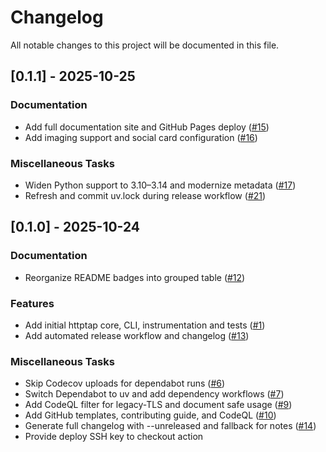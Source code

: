 # Changelog

All notable changes to this project will be documented in this file.

## [0.1.1] - 2025-10-25

### Documentation

- Add full documentation site and GitHub Pages deploy ([#15](https://github.com/ozeranskii/httptap/issues/15))
- Add imaging support and social card configuration ([#16](https://github.com/ozeranskii/httptap/issues/16))

### Miscellaneous Tasks

- Widen Python support to 3.10–3.14 and modernize metadata ([#17](https://github.com/ozeranskii/httptap/issues/17))
- Refresh and commit uv.lock during release workflow ([#21](https://github.com/ozeranskii/httptap/issues/21))

## [0.1.0] - 2025-10-24

### Documentation

- Reorganize README badges into grouped table ([#12](https://github.com/ozeranskii/httptap/issues/12))

### Features

- Add initial httptap core, CLI, instrumentation and tests ([#1](https://github.com/ozeranskii/httptap/issues/1))
- Add automated release workflow and changelog ([#13](https://github.com/ozeranskii/httptap/issues/13))

### Miscellaneous Tasks

- Skip Codecov uploads for dependabot runs ([#6](https://github.com/ozeranskii/httptap/issues/6))
- Switch Dependabot to uv and add dependency workflows ([#7](https://github.com/ozeranskii/httptap/issues/7))
- Add CodeQL filter for legacy-TLS and document safe usage ([#9](https://github.com/ozeranskii/httptap/issues/9))
- Add GitHub templates, contributing guide, and CodeQL ([#10](https://github.com/ozeranskii/httptap/issues/10))
- Generate full changelog with --unreleased and fallback for notes ([#14](https://github.com/ozeranskii/httptap/issues/14))
- Provide deploy SSH key to checkout action


